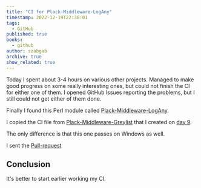 ```yaml
---
title: "CI for Plack-Middleware-LogAny"
timestamp: 2022-12-19T22:30:01
tags:
  - GitHub
published: true
books:
  - github
author: szabgab
archive: true
show_related: true
---
```



Today I spent about 3-4 hours on various other projects. Managed to make good progress on some really interesting ones, but could not finish the CI for either one of them. I opened GitHub Issues reporting the problems, but I still could not get either of them done.

Finally I found this Perl module called [Plack-Middleware-LogAny](https://metacpan.org/dist/Plack-Middleware-LogAny).


I copied the CI file from [Plack-Middleware-Greylist](https://metacpan.org/dist/Plack-Middleware-Greylist) that I created on [day 9](https://code-maven.com/ci-for-two-perl-projects).

The only difference is that this one passes on Windows as well.

I sent the [Pull-request](https://github.com/XSven/Plack-Middleware-LogAny/pull/1)

## Conclusion

It's better to start earlier working my CI.


